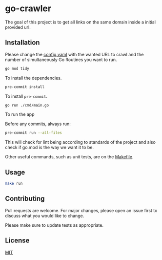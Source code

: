# go-crawler

The goal of this project is to get all links on the same domain inside a initial provided url.

## Installation

Please change the [config.yaml](./config/config.yaml) with the wanted URL to crawl and the number of simultaneously Go Routines you want to run. 

```bash
go mod tidy
```
To install the dependencies.

```bash
pre-commit install
```
To install `pre-commit`.

```bash
go run ./cmd/main.go
```
To run the app

Before any commits, always run:
```bash
pre-commit run --all-files
```
This will check for lint being according to standards of the project and also check if go.mod is the way we want it to be.

Other useful commands, such as unit tests, are on the [Makefile](./Makefile).

## Usage

```bash
make run
```

## Contributing
Pull requests are welcome. For major changes, please open an issue first to discuss what you would like to change.

Please make sure to update tests as appropriate.

## License
[MIT](https://choosealicense.com/licenses/mit/)